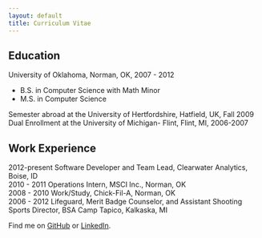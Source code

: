```yaml
---
layout: default
title: Curriculum Vitae
---
```


Education
---------
University of Oklahoma, Norman, OK, 2007 - 2012  
 * B.S. in Computer Science with Math Minor   
 * M.S. in Computer Science

Semester abroad at the University of Hertfordshire, Hatfield, UK, Fall 2009  
Dual Enrollment at the University of Michigan- Flint, Flint, MI, 2006-2007  

Work Experience
---------------
2012-present	Software Developer and Team Lead, Clearwater Analytics, Boise, ID  
2010 - 2011	Operations Intern, MSCI Inc., Norman, OK  
2008 - 2010	Work/Study, Chick-Fil-A, Norman, OK  
2006 - 2012	Lifeguard, Merit Badge Counselor, and Assistant Shooting Sports Director, BSA Camp Tapico, Kalkaska, MI


Find me on [GitHub](https://github.com/timburr1) or [LinkedIn](http://www.linkedin.com/pub/timothy-burr/66/a88/a39).
